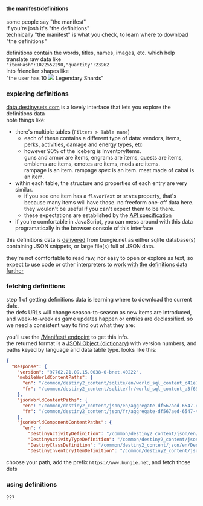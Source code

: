 #### the manifest/definitions

some people say "the manifest"  
if you're josh it's "the definitions"  
technically "the manifest" is what you check, to learn where to download "the definitions"  
  
definitions contain the words, titles, names, images, etc. which help translate raw data like  
`"itemHash":1022552290,"quantity":23962`  
into friendlier shapes like  
"the user has 10 ![](https://www.bungie.net/common/destiny2_content/icons/b3e829460a53354a92d8f893c44db3b7.png) Legendary Shards"

### exploring definitions

[data.destinysets.com](https://data.destinysets.com/) is a lovely interface that lets you explore the definitions data  
note things like:
- there's multiple tables (`Filters > Table name`)
  - each of these contains a different type of data: vendors, items, perks, activities, damage and energy types, etc  
  - however 90% of the iceberg is InventoryItems.  
  guns and armor are items, engrams are items, quests are items, emblems are items, emotes are items, mods are items.  
  rampage is an item. rampage _spec_ is an item. meat made of cabal is an item.
- within each table, the structure and properties of each entry are very similar.  
  - if you see one item has a `flavorText` or `stats` property, that's because many items will have those.
  no freeform one-off data here. they wouldn't be useful if you can't expect them to be there.
  - these expectations are established by the [API specification](api-spec)
- if you're comfortable in JavaScript, you can mess around with this data programatically in the browser console of this interface

this definitions data is [delivered](#fetching-definitions) from bungie.net as either sqlite database(s) containing JSON snippets, or large file(s) full of JSON data.  

they're not comfortable to read raw, nor easy to open or explore as text, so expect to use code or other interpreters to [work with the definitions data further](#using-definitions)

### fetching definitions

step 1 of getting definitions data is learning where to download the current defs.  
the defs URLs will change season-to-season as new items are introduced, and week-to-week as game updates happen or entries are declassified. so we need a consistent way to find out what they are:

you'll use the [/Manifest/ endpoint](https://bungie-net.github.io/multi/operation_get_Destiny2-GetDestinyManifest.html) to get this info.  
the returned format is a [JSON Object (dictionary)](https://bungie-net.github.io/multi/schema_Destiny-Config-DestinyManifest.html) with version numbers, and paths keyed by language and data table type. looks like this:

```json
{
  "Response": {
    "version": "97762.21.09.15.0038-0-bnet.40222",
    "mobileWorldContentPaths": {
      "en": "/common/destiny2_content/sqlite/en/world_sql_content_c41e799c128f0c26d2fea1676d9ee8b7.content",
      "fr": "/common/destiny2_content/sqlite/fr/world_sql_content_a3f6924b0d08251daf987f709b674053.content"
    },
    "jsonWorldContentPaths": {
      "en": "/common/destiny2_content/json/en/aggregate-df567aed-6547-48cc-8195-bfae095f6ed7.json",
      "fr": "/common/destiny2_content/json/fr/aggregate-df567aed-6547-48cc-8195-bfae095f6ed7.json"
    },
    "jsonWorldComponentContentPaths": {
      "en": {
        "DestinyActivityDefinition": "/common/destiny2_content/json/en/DestinyActivityDefinition-df567aed-6547-48cc-8195-bfae095f6ed7.json",
        "DestinyActivityTypeDefinition": "/common/destiny2_content/json/en/DestinyActivityTypeDefinition-df567aed-6547-48cc-8195-bfae095f6ed7.json",
        "DestinyClassDefinition": "/common/destiny2_content/json/en/DestinyClassDefinition-df567aed-6547-48cc-8195-bfae095f6ed7.json",
        "DestinyInventoryItemDefinition": "/common/destiny2_content/json/en/DestinyInventoryItemDefinition-df567aed-6547-48cc-8195-bfae095f6ed7.json",
```

choose your path, add the prefix `https://www.bungie.net`, and fetch those defs

### using definitions

???